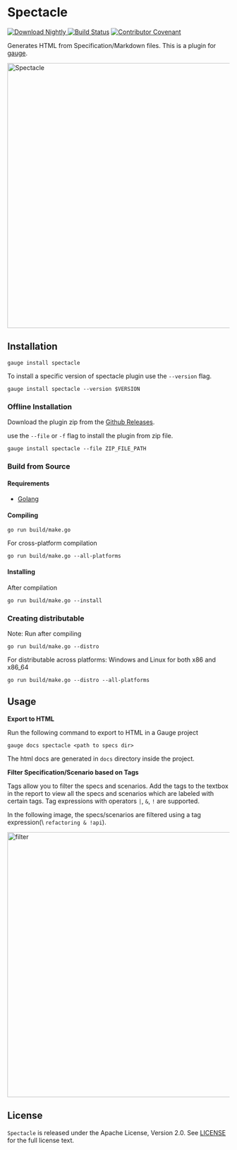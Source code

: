 Spectacle
=========

[ ![Download Nightly](https://api.bintray.com/packages/gauge/spectacle/Nightly/images/download.svg) ](https://bintray.com/gauge/spectacle/Nightly/_latestVersion)
[![Build Status](https://travis-ci.org/getgauge/spectacle.svg?branch=master)](https://travis-ci.org/getgauge/spectacle)
[![Contributor Covenant](https://img.shields.io/badge/Contributor%20Covenant-v1.4%20adopted-ff69b4.svg)](CODE_OF_CONDUCT.md)

Generates HTML from Specification/Markdown files. This is a plugin for [gauge](https://gauge.org).

<img src="https://github.com/getgauge/spectacle/raw/master/images/spectacle.png" alt="Spectacle" style="width: 600px;"/>


Installation
------------

```
gauge install spectacle
```
To install a specific version of spectacle plugin use the ``--version`` flag.

```
gauge install spectacle --version $VERSION
```

### Offline Installation

Download the plugin zip from the [Github Releases](https://github.com/getgauge/spectacle/releases).

use the ``--file`` or ``-f`` flag to install the plugin from  zip file.

```
gauge install spectacle --file ZIP_FILE_PATH
```



### Build from Source

#### Requirements
* [Golang](http://golang.org/)

#### Compiling

```
go run build/make.go
```

For cross-platform compilation

```
go run build/make.go --all-platforms
```

#### Installing
After compilation

```
go run build/make.go --install
```

### Creating distributable

Note: Run after compiling

```
go run build/make.go --distro
```

For distributable across platforms: Windows and Linux for both x86 and x86_64

```
go run build/make.go --distro --all-platforms
```

Usage
-----

**Export to HTML**

Run the following command to export to HTML in a Gauge project

```
gauge docs spectacle <path to specs dir>
```

The html docs are generated in `docs` directory inside the project.

**Filter Specification/Scenario based on Tags**

Tags allow you to filter the specs and scenarios. Add the tags to the
textbox in the report to view all the specs and scenarios which are
labeled with certain tags. Tag expressions with operators ``|``, ``&``,
``!`` are supported.

In the following image, the specs/scenarios are filtered using a tag expression(\ ``refactoring & !api``).

<img src="https://github.com/getgauge/spectacle/raw/master/images/filter_tags.png" alt="filter" style="width: 600px;"/>



License
-------

`Spectacle` is released under the Apache License, Version 2.0. See [LICENSE](LICENSE) for the full license text.

